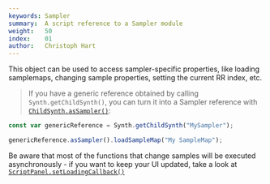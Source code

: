```yaml
---
keywords: Sampler
summary:  A script reference to a Sampler module
weight:   50
index:    01
author:   Christoph Hart
---
```


This object can be used to access sampler-specific properties, like loading samplemaps, changing sample properties, setting the current RR index, etc.

> If you have a generic reference obtained by calling `Synth.getChildSynth()`, you can turn it into a Sampler reference with [`ChildSynth.asSampler()`](/scripting/scripting-api/childsynth#assampler):

```javascript
const var genericReference = Synth.getChildSynth("MySampler");

genericReference.asSampler().loadSampleMap("My SampleMap");
```

Be aware that most of the functions that change samples will be executed asynchronously - if you want to keep your UI updated, take a look at [`ScriptPanel.setLoadingCallback()`](/scripting/scripting-api/scriptpanel#setloadingcallback)